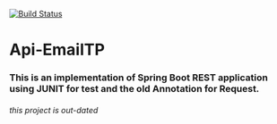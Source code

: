 [![Build Status](https://travis-ci.org/fgallo94/ApiEmail.svg?branch=master)](https://travis-ci.org/fgallo94/ApiEmail)

# Api-EmailTP 
### This is an implementation of Spring Boot REST application using JUNIT for test and the old Annotation for Request.

###### this project is out-dated

